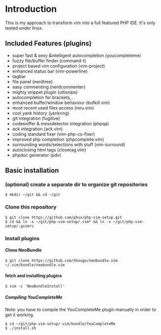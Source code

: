 # Introduction
This is my approach to transform vim into a full featured PHP IDE. It's only tested under linux.

## Included Features (plugins)

* super fast & sexy &intelligent autocompletion (youcompleteme)
* fuzzy file/buffer finder (command-t)
* project based vim configuration (vim-project)
* enhanced status bar (vim-powerline)
* tagbar
* file panel (nerdtree)
* easy commenting (nerdcommenter)
* mighty snippet plugin (ultisnips)
* autocompletion for brackets,..
* enhanced buffer/window behaviour (bufkill.vim)
* most recent used files access (mru.vim)
* cool yank history (yankring)
* git integration (fugitive)
* codesniffer & messdetector integration (phpqa)
* ack integration (ack.vim)
* coding standard fixer (vim-php-cs-fixer)
* improved php completion (phpcomplete.vim)
* surrounding words/selections with stuff (vim-surround)
* autoclosing html tags (closetag.vim)
* phpdoc generator (pdv)


## Basic installation

### (optional) create a separate dir to organize git repositories

```
$ mkdir ~/git && cd ~/git
```

### Clone this repository
```
$ git clone https://github.com/phux/php-vim-setup.git
$ cd && ln -s ~/git/php-vim-setup/.vim* && ln -s ~/git/php-vim-setup/.gvimrc
```

### Install plugins
#### Clone NeoBundle
```
$ git clone https://github.com/Shougo/neobundle.vim ~/.vim/bundle/neobundle.vim
```
#### fetch and installing plugins

```
$ vim -c 'NeoBundleInstall'
```

##### Compiling YouCompleteMe
Note: you have to compile the YouCompleteMe plugin manually in order to get it working.

```
$ cd ~/git/php-vim-setup/.vim/bundle/YouCompleteMe
$ ./install.sh
```
